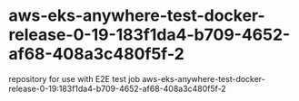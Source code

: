 # aws-eks-anywhere-test-docker-release-0-19-183f1da4-b709-4652-af68-408a3c480f5f-2
repository for use with E2E test job aws-eks-anywhere-test-docker-release-0-19:183f1da4-b709-4652-af68-408a3c480f5f-2
